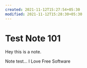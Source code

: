 ```yaml
---
created: 2021-11-12T15:27:54+05:30
modified: 2021-11-12T15:28:30+05:30
---
```


# Test Note 101

Hey this is a note.

Note test... I Love Free Software
